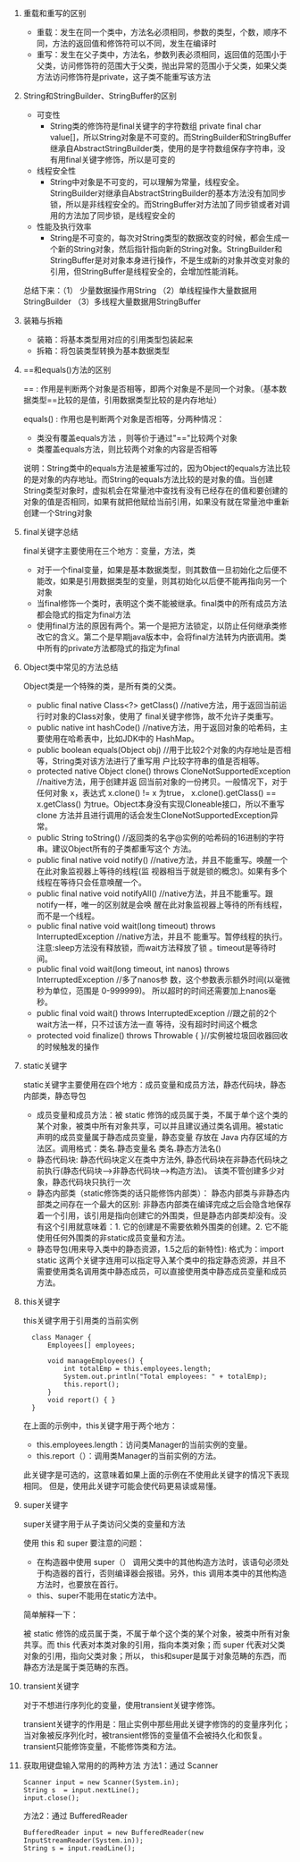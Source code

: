 1. 重载和重写的区别
   
   + 重载：发生在同一个类中，方法名必须相同，参数的类型，个数，顺序不同，方法的返回值和修饰符可以不同，发生在编译时
   + 重写：发生在父子类中，方法名，参数列表必须相同，返回值的范围小于父类，访问修饰符的范围大于父类，抛出异常的范围小于父类，如果父类方法访问修饰符是private，这子类不能重写该方法
   
2. String和StringBuilder、StringBuffer的区别
  
   + 可变性
     + String类的修饰符是final关键字的字符数组 private final char value[]，所以String对象是不可变的。而StringBuilder和StringBuffer继承自AbstractStringBuilder类，使用的是字符数组保存字符串，没有用final关键字修饰，所以是可变的
   + 线程安全性
     + String中对象是不可变的，可以理解为常量，线程安全。StringBuilder对继承自AbstractStringBuilder的基本方法没有加同步锁，所以是非线程安全的。而StringBuffer对方法加了同步锁或者对调用的方法加了同步锁，是线程安全的
   + 性能及执行效率
     + String是不可变的，每次对String类型的数据改变的时候，都会生成一个新的String对象，然后指针指向新的String对象。StringBuilder和StringBuffer是对对象本身进行操作，不是生成新的对象并改变对象的引用，但StringBuffer是线程安全的，会增加性能消耗。
      
    总结下来：（1） 少量数据操作用String （2）单线程操作大量数据用StringBuilder （3）多线程大量数据用StringBuffer

3. 装箱与拆箱

   + 装箱：将基本类型用对应的引用类型包装起来
   + 拆箱：将包装类型转换为基本数据类型

4. ==和equals()方法的区别
   
   == : 作用是判断两个对象是否相等，即两个对象是不是同一个对象。（基本数据类型==比较的是值，引用数据类型比较的是内存地址）
   
   equals() : 作用也是判断两个对象是否相等，分两种情况：
   + 类没有覆盖equals方法 ，则等价于通过"=="比较两个对象
   + 类覆盖equals方法，则比较两个对象的内容是否相等
   
   说明：String类中的equals方法是被重写过的，因为Object的equals方法比较的是对象的内存地址。而String的equals方法比较的是对象的值。当创建String类型对象时，虚拟机会在常量池中查找有没有已经存在的值和要创建的对象的值是否相同，如果有就把他赋给当前引用，如果没有就在常量池中重新创建一个String对象

5. final关键字总结
   
   final关键字主要使用在三个地方：变量，方法，类
   + 对于一个final变量，如果是基本数据类型，则其数值一旦初始化之后便不能改，如果是引用数据类型的变量，则其初始化以后便不能再指向另一个对象
   + 当final修饰一个类时，表明这个类不能被继承。final类中的所有成员方法都会隐式的指定为final方法
   + 使用final方法的原因有两个。第一个是把方法锁定，以防止任何继承类修改它的含义。第二个是早期java版本中，会将final方法转为内嵌调用。类中所有的private方法都隐式的指定为final
  
6. Object类中常见的方法总结
  
   Object类是一个特殊的类，是所有类的父类。
   
   + public final native Class<?> getClass() //native方法，用于返回当前运行时对象的Class对象，使用了 final关键字修饰，故不允许子类重写。
   + public native int hashCode() //native方法，用于返回对象的哈希码，主要使用在哈希表中，比如JDK中的 HashMap。
   + public boolean equals(Object obj) //用于比较2个对象的内存地址是否相等，String类对该方法进行了重写用 户比较字符串的值是否相等。
   + protected native Object clone() throws CloneNotSupportedException //naitive方法，用于创建并返 回当前对象的一份拷贝。一般情况下，对于任何对象 x，表达式 x.clone() != x 为true， x.clone().getClass() == x.getClass() 为true。Object本身没有实现Cloneable接口，所以不重写clone 方法并且进行调用的话会发生CloneNotSupportedException异常。
   + public String toString() //返回类的名字@实例的哈希码的16进制的字符串。建议Object所有的子类都重写这个 方法。
   + public final native void notify() //native方法，并且不能重写。唤醒一个在此对象监视器上等待的线程(监 视器相当于就是锁的概念)。如果有多个线程在等待只会任意唤醒一个。
   + public final native void notifyAll() //native方法，并且不能重写。跟notify一样，唯一的区别就是会唤 醒在此对象监视器上等待的所有线程，而不是一个线程。
   + public final native void wait(long timeout) throws InterruptedException //native方法，并且不 能重写。暂停线程的执行。注意:sleep方法没有释放锁，而wait方法释放了锁 。timeout是等待时间。
   + public final void wait(long timeout, int nanos) throws InterruptedException //多了nanos参 数，这个参数表示额外时间(以毫微秒为单位，范围是 0-999999)。 所以超时的时间还需要加上nanos毫秒。
   + public final void wait() throws InterruptedException //跟之前的2个wait方法一样，只不过该方法一直 等待，没有超时时间这个概念
   + protected void finalize() throws Throwable { }//实例被垃圾回收器回收的时候触发的操作

7. static关键字
   
   static关键字主要使用在四个地方：成员变量和成员方法，静态代码块，静态内部类，静态导包
   + 成员变量和成员方法：被 static 修饰的成员属于类，不属于单个这个类的某个对象，被类中所有对象共享，可以并且建议通过类名调用。被static 声明的成员变量属于静态成员变量，静态变量 存放在 Java 内存区域的方法区。调用格式：类名.静态变量名 类名.静态方法名()   
   + 静态代码块: 静态代码块定义在类中方法外, 静态代码块在非静态代码块之前执行(静态代码块—>非静态代码块—>构造方法)。 该类不管创建多少对象，静态代码块只执行一次
   + 静态内部类（static修饰类的话只能修饰内部类）： 静态内部类与非静态内部类之间存在一个最大的区别: 非静态内部类在编译完成之后会隐含地保存着一个引用，该引用是指向创建它的外围类，但是静态内部类却没有。没有这个引用就意味着：1. 它的创建是不需要依赖外围类的创建。2. 它不能使用任何外围类的非static成员变量和方法。
   + 静态导包(用来导入类中的静态资源，1.5之后的新特性): 格式为：import static 这两个关键字连用可以指定导入某个类中的指定静态资源，并且不需要使用类名调用类中静态成员，可以直接使用类中静态成员变量和成员方法。

8. this关键字
   
    this关键字用于引用类的当前实例
    ```
      class Manager {
          Employees[] employees;
           
          void manageEmployees() {
              int totalEmp = this.employees.length;
              System.out.println("Total employees: " + totalEmp);
              this.report();
          }
          void report() { }
      }
    ```
    在上面的示例中，this关键字用于两个地方：
    + this.employees.length：访问类Manager的当前实例的变量。
    + this.report（）：调用类Manager的当前实例的方法。
    
    此关键字是可选的，这意味着如果上面的示例在不使用此关键字的情况下表现相同。 但是，使用此关键字可能会使代码更易读或易懂。
    
9. super关键字

   super关键字用于从子类访问父类的变量和方法
   
   使用 this 和 super 要注意的问题：
   + 在构造器中使用 super（） 调用父类中的其他构造方法时，该语句必须处于构造器的首行，否则编译器会报错。另外，this 调用本类中的其他构造方法时，也要放在首行。
   + this、super不能用在static方法中。
   
   简单解释一下：
   
   被 static 修饰的成员属于类，不属于单个这个类的某个对象，被类中所有对象共享。而 this 代表对本类对象的引用，指向本类对象；而 super 代表对父类对象的引用，指向父类对象；所以， this和super是属于对象范畴的东西，而静态方法是属于类范畴的东西。

10. transient关键字
    
    对于不想进行序列化的变量，使用transient关键字修饰。
    
    transient关键字的作用是：阻止实例中那些用此关键字修饰的的变量序列化；当对象被反序列化时，被transient修饰的变量值不会被持久化和恢复。transient只能修饰变量，不能修饰类和方法。

11. 获取用键盘输入常用的的两种方法
    方法1：通过 Scanner
    ```
    Scanner input = new Scanner(System.in);
    String s  = input.nextLine();
    input.close();  
    ```
    方法2：通过 BufferedReader
    ```
    BufferedReader input = new BufferedReader(new InputStreamReader(System.in)); 
    String s = input.readLine(); 
    ```
    
        